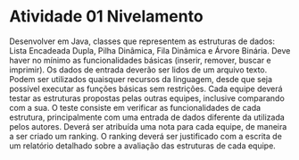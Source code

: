 # Atividade 01 Nivelamento

Desenvolver em Java, classes que representem as estruturas de dados: Lista Encadeada Dupla, Pilha Dinâmica, Fila Dinâmica e Árvore Binária. Deve haver no mínimo as funcionalidades básicas (inserir, remover, buscar e imprimir). Os dados de entrada deverão ser lidos de um arquivo texto. Podem ser utilizados quaisquer recursos da linguagem, desde que seja possível executar as funções básicas sem restrições. 
Cada equipe deverá testar as estruturas propostas pelas outras equipes, inclusive comparando com a sua. O teste consiste em verificar as funcionalidades de cada estrutura, principalmente com uma entrada de dados diferente da utilizada pelos autores. Deverá ser atribuída uma nota para cada equipe, de maneira a ser criado um ranking. O ranking deverá ser justificado com a escrita de um relatório detalhado sobre a avaliação das estruturas de cada equipe.
